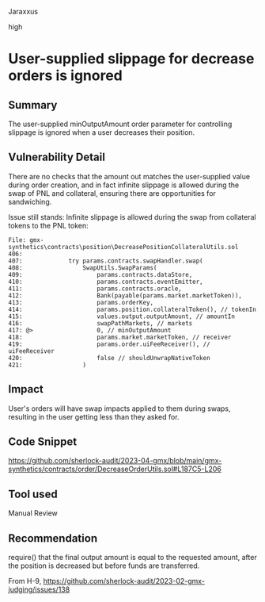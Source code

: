 Jaraxxus

high

# User-supplied slippage for decrease orders is ignored

## Summary

The user-supplied minOutputAmount order parameter for controlling slippage is ignored when a user decreases their position. 

## Vulnerability Detail

There are no checks that the amount out matches the user-supplied value during order creation, and in fact infinite slippage is allowed during the swap of PNL and collateral, ensuring there are opportunities for sandwiching.

Issue still stands: Infinite slippage is allowed during the swap from collateral tokens to the PNL token:

```solidity
File: gmx-synthetics\contracts\position\DecreasePositionCollateralUtils.sol
406: 
407:             try params.contracts.swapHandler.swap(
408:                 SwapUtils.SwapParams(
409:                     params.contracts.dataStore,
410:                     params.contracts.eventEmitter,
411:                     params.contracts.oracle,
412:                     Bank(payable(params.market.marketToken)),
413:                     params.orderKey,
414:                     params.position.collateralToken(), // tokenIn
415:                     values.output.outputAmount, // amountIn
416:                     swapPathMarkets, // markets
417: @>                  0, // minOutputAmount 
418:                     params.market.marketToken, // receiver
419:                     params.order.uiFeeReceiver(), // uiFeeReceiver
420:                     false // shouldUnwrapNativeToken
421:                 )

```

## Impact

User's orders will have swap impacts applied to them during swaps, resulting in the user getting less than they asked for.

## Code Snippet

https://github.com/sherlock-audit/2023-04-gmx/blob/main/gmx-synthetics/contracts/order/DecreaseOrderUtils.sol#L187C5-L206

## Tool used

Manual Review

## Recommendation

require() that the final output amount is equal to the requested amount, after the position is decreased but before funds are transferred.

From H-9, https://github.com/sherlock-audit/2023-02-gmx-judging/issues/138